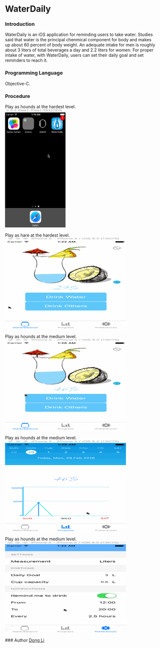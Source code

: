 # WaterDaily
### Introduction
WaterDaily is an iOS application for reminding users to take water. Studies said that water is the principal chenmical component for body and makes up about 60 percent of body weight. An adequate intake for men is roughly about 3 liters of total beverages a day and 2.2 liters for women. For proper intake of water, with WaterDaily, users can set their daily goal and set reminders to reach it.
</br>
### Programming Language
Objective-C.
### Procedure
<html>
<body>
<p>
Play as hounds at the hardest level.</br>
<img src="https://raw.githubusercontent.com/mewhuan/screenShots/master/waterdaily1.gif" width="200" height="390"></br>
</p>
<p>
Play as hare at the hardest level.</br>
<img src="https://raw.githubusercontent.com/mewhuan/screenShots/master/waterdaily2.gif" width="400" height="300"></br>
</p>
<p>
Play as hounds at the medium level.</br>
<img src="https://raw.githubusercontent.com/mewhuan/screenShots/master/waterdaily3.gif" width="400" height="300"></br>
</p>
<p>
Play as hounds at the medium level.</br>
<img src="https://raw.githubusercontent.com/mewhuan/screenShots/master/waterdaily4.gif" width="400" height="300"></br>
</p>
<p>
Play as hounds at the medium level.</br>
<img src="https://raw.githubusercontent.com/mewhuan/screenShots/master/waterdaily5.gif" width="400" height="300"></br>
</p>
### Author
<a href="https://github.com/mewhuan">Dong Li</a>
</body>
</html>
